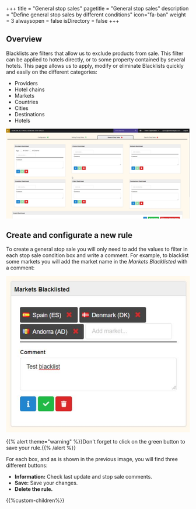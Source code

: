 +++
title = "General stop sales"
pagetitle = "General stop sales"
description = "Define general stop sales by different conditions"
icon="fa-ban"
weight = 3
alwaysopen = false
isDirectory = false
+++

## Overview

Blacklists are filters that allow us to exclude products from sale. This filter can be applied to hotels directly, or to some property contained by several hotels. This page allows us to apply, modify or eliminate Blacklists quickly and easily on the different categories:

* Providers
* Hotel chains
* Markets
* Countries
* Cities
* Destinations
* Hotels


![Distribution generic stop sales](./../../../images/web/distribution_web_genericstopsales.jpg "Distribution generic stop sales")


## Create and configurate a new rule

To create a general stop sale you will only need to add the values to filter in each stop sale condition box and write a comment. For example, to blacklist some markets you will add the market name in the *Markets Blacklisted* with a comment:

![Distribution generic stop sales](./../../../images/web/distribution_web_genericstopsales_example.jpg "Distribution generic stop sales")

{{% alert theme="warning" %}}Don't forget to click on the green button to save your rule.{{% /alert %}}

For each box, and as is shown in the previous image, you will find three different buttons:

* **Information:** Check last update and stop sale comments.
* **Save:** Save your changes.
* **Delete the rule.**



{{%custom-children%}}